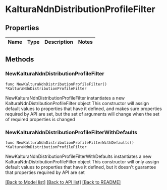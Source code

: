 # KalturaNdnDistributionProfileFilter

## Properties

Name | Type | Description | Notes
------------ | ------------- | ------------- | -------------

## Methods

### NewKalturaNdnDistributionProfileFilter

`func NewKalturaNdnDistributionProfileFilter() *KalturaNdnDistributionProfileFilter`

NewKalturaNdnDistributionProfileFilter instantiates a new KalturaNdnDistributionProfileFilter object
This constructor will assign default values to properties that have it defined,
and makes sure properties required by API are set, but the set of arguments
will change when the set of required properties is changed

### NewKalturaNdnDistributionProfileFilterWithDefaults

`func NewKalturaNdnDistributionProfileFilterWithDefaults() *KalturaNdnDistributionProfileFilter`

NewKalturaNdnDistributionProfileFilterWithDefaults instantiates a new KalturaNdnDistributionProfileFilter object
This constructor will only assign default values to properties that have it defined,
but it doesn't guarantee that properties required by API are set


[[Back to Model list]](../README.md#documentation-for-models) [[Back to API list]](../README.md#documentation-for-api-endpoints) [[Back to README]](../README.md)


